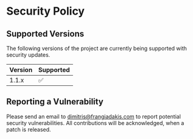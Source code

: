 # Security Policy

## Supported Versions

The following versions of the project are
currently being supported with security updates.

| Version | Supported          |
|--------| ------------------ |
| 1.1.x  | :white_check_mark: |

## Reporting a Vulnerability

Please send an email to [dimitris@frangiadakis.com](mailto:dimitris@frangiadakis.com) to report potential security vulnerabilities.
All contributions will be acknowledged, when a patch is released.